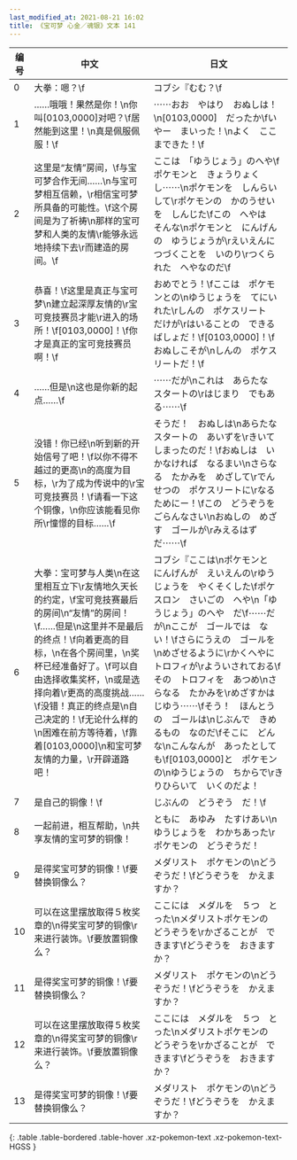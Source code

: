 ```yaml
---
last_modified_at: 2021-08-21 16:02
title: 《宝可梦 心金／魂银》文本 141
---
```

| 编号 | 中文 | 日文 |
| ---- | ---- | ---- |
| 0 | 大拳：嗯？\f | コブシ『むむ？\f |
| 1 | ……哦哦！果然是你！\n你叫[0103,0000]对吧？\f居然能到这里！\n真是佩服佩服！\f | ⋯⋯おお　やはり　おぬしは！\n[0103,0000]　だったか\fいやー　まいった！\nよく　ここまできた！\f |
| 2 | 这里是“友情”房间，\f与宝可梦合作无间……\n与宝可梦相互信赖，\r相信宝可梦所具备的可能性。\f这个房间是为了祈祷\n那样的宝可梦和人类的友情\r能够永远地持续下去\r而建造的房间。\f | ここは　「ゆうじょう」のへや\fポケモンと　きょうりょくし⋯⋯\nポケモンを　しんらいして\rポケモンの　かのうせいを　しんじた\fこの　へやは　そんな\nポケモンと　にんげんの　ゆうじょうが\rえいえんに　つづくことを　いのり\rつくられた　へやなのだ\f |
| 3 | 恭喜！\f这里是真正与宝可梦\n建立起深厚友情的\r宝可竞技赛员才能\r进入的场所！\f[0103,0000]！\f你才是真正的宝可竞技赛员啊！\f | おめでとう！\fここは　ポケモンとの\nゆうじょうを　てにいれた\rしんの　ポケスリート　だけが\rはいることの　できる　ばしょだ！\f[0103,0000]！\fおぬしこそが\nしんの　ポケスリートだ！\f |
| 4 | ……但是\n这也是你新的起点……\f | ⋯⋯だが\nこれは　あらたな　スタートの\rはじまり　でもある⋯⋯\f |
| 5 | 没错！你已经\n听到新的开始信号了吧！\f以你不得不越过的更高\n的高度为目标，\r为了成为传说中的\r宝可竞技赛员！\f请看一下这个铜像，\n你应该能看见你所\r憧憬的目标……\f | そうだ！　おぬしは\nあらたな　スタートの　あいずを\rきいて　しまったのだ！\fおぬしは　いかなければ　なるまい\nさらなる　たかみを　めざして\rでんせつの　ポケスリートに\rなるためにー！\fこの　どうぞうを　ごらんなさい\nおぬしの　めざす　ゴールが\rみえるはずだ⋯⋯\f |
| 6 | 大拳：宝可梦与人类\n在这里相互立下\r友情地久天长的约定，\f宝可竞技赛最后的房间\n“友情”的房间！\f……但是\n这里并不是最后的终点！\f向着更高的目标，\n在各个房间里，\n奖杯已经准备好了。\f可以自由选择收集奖杯，\n或是选择向着\r更高的高度挑战……\f没错！真正的终点是\n自己决定的！\f无论什么样的\n困难在前方等待着，\f靠着[0103,0000]\n和宝可梦友情的力量，\r开辟道路吧！ | コブシ『ここは\nポケモンと　にんげんが　えいえんの\rゆうじょうを　やくそくした\fポケスロン　さいごの　へや\n「ゆうじょう」のへや　だ\f⋯⋯だが\nここが　ゴールでは　ない！\fさらにうえの　ゴールを\nめざせるように\rかくへやに　トロフィが\rよういされておる\fその　トロフィを　あつめ\nさらなる　たかみを\rめざすかは　じゆう⋯⋯\fそう！　ほんとうの　ゴールは\nじぶんで　きめるもの　なのだ\fそこに　どんな\nこんなんが　あったとしても\f[0103,0000]と　ポケモンの\nゆうじょうの　ちからで\rきりひらいて　いくのだよ！ |
| 7 | 是自己的铜像！\f | じぶんの　どうぞう　だ！\f |
| 8 | 一起前进，相互帮助，\n共享友情的宝可梦的铜像！ | ともに　あゆみ　たすけあい\nゆうじょうを　わかちあった\rポケモンの　どうぞうだ！ |
| 9 | 是得奖宝可梦的铜像！\f要替换铜像么？ | メダリスト　ポケモンの\nどうぞうだ！\fどうぞうを　かえますか？ |
| 10 | 可以在这里摆放取得５枚奖章的\n得奖宝可梦的铜像\r来进行装饰。\f要放置铜像么？ | ここには　メダルを　５つ　とった\nメダリストポケモンの　どうぞうを\rかざることが　できます\fどうぞうを　おきますか？ |
| 11 | 是得奖宝可梦的铜像！\f要替换铜像么？ | メダリスト　ポケモンの\nどうぞうだ！\fどうぞうを　かえますか？ |
| 12 | 可以在这里摆放取得５枚奖章的\n得奖宝可梦的铜像\r来进行装饰。\f要放置铜像么？ | ここには　メダルを　５つ　とった\nメダリストポケモンの　どうぞうを\rかざることが　できます\fどうぞうを　おきますか？ |
| 13 | 是得奖宝可梦的铜像！\f要替换铜像么？ | メダリスト　ポケモンの\nどうぞうだ！\fどうぞうを　かえますか？ |
{: .table .table-bordered .table-hover .xz-pokemon-text .xz-pokemon-text-HGSS }